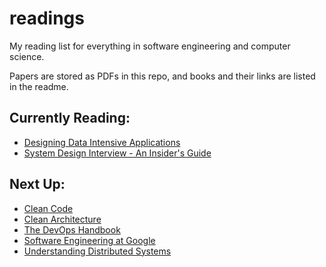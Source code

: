# readings
My reading list for everything in software engineering and computer science.

Papers are stored as PDFs in this repo, and books and their links are listed in the readme.

## Currently Reading:
- [Designing Data Intensive Applications](https://www.amazon.com/Designing-Data-Intensive-Applications-Reliable-Maintainable/dp/1449373321/ref=pd_sim_sccl_6/132-6047923-2705517?pd_rd_w=06APy&pf_rd_p=8760d041-1fd3-4319-a0fc-a8e6256063c1&pf_rd_r=E625SWN0SPPSX9SYZ39J&pd_rd_r=eae8ce30-b6f9-427a-b3c6-e36873b0e4a5&pd_rd_wg=QnTem&pd_rd_i=1449373321&psc=1)
- [System Design Interview - An Insider's Guide](https://www.amazon.com/System-Design-Interview-insiders-Second/dp/B08CMF2CQF/ref=pd_sbs_sccl_1/132-6047923-2705517?pd_rd_w=E7Jvc&pf_rd_p=3676f086-9496-4fd7-8490-77cf7f43f846&pf_rd_r=KKXFHZHGFMV2DKYJ8BA4&pd_rd_r=cee189b1-7eaa-4150-8f88-cd56200f9964&pd_rd_wg=nZlmz&pd_rd_i=B08CMF2CQF&psc=1)

## Next Up:
- [Clean Code](https://www.amazon.com/gp/product/0132350882/ref=as_li_qf_asin_il_tl?ie=UTF8&tag=utsavized0d-20&creative=9325&linkCode=as2&creativeASIN=0132350882&linkId=97f483cf465543856f9d9aab47dd8679)
- [Clean Architecture](https://www.amazon.com/gp/product/0134494164/ref=as_li_qf_asin_il_tl?ie=UTF8&tag=utsavized0d-20&creative=9325&linkCode=as2&creativeASIN=0134494164&linkId=442263a472eea8edb0bed2ac381ea130)
- [The DevOps Handbook](https://www.amazon.com/DevOps-Handbook-World-Class-Reliability-Organizations-ebook/dp/B09G2GS39R?keywords=devops+handbook&qid=1643172362&sprefix=devops+han,aps,115&sr=8-1&linkCode=sl1&tag=utsavized0d-20&linkId=7eeab6c9220a7b0abc603d34cec50313&language=en_US&ref_=as_li_ss_tl)
- [Software Engineering at Google](https://www.amazon.com/gp/product/1492082791/ref=as_li_qf_asin_il_tl?ie=UTF8&tag=utsavized0d-20&creative=9325&linkCode=as2&creativeASIN=1492082791&linkId=76cbca5ffb8d03cccd311ba3e9e49ddf)
- [Understanding Distributed Systems](https://www.amazon.com/gp/product/1838430202/ref=as_li_qf_asin_il_tl?ie=UTF8&tag=utsavized0d-20&creative=9325&linkCode=as2&creativeASIN=1838430202&linkId=8f3007bbed9b958980492f5c0bb1105f)
